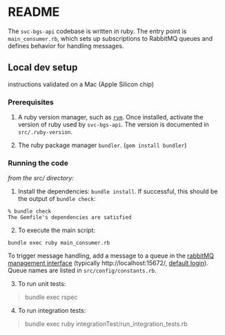 # README

The `svc-bgs-api` codebase is written in ruby. The entry point is `main_consumer.rb`, which sets up subscriptions to RabbitMQ queues and defines behavior for handling messages.

## Local dev setup

instructions validated on a Mac (Apple Silicon chip)

### Prerequisites
1. A ruby version manager, such as [`rvm`](https://rvm.io/rvm/install).
    Once installed, activate the version of ruby used by `svc-bgs-api`. The version is documented in `src/.ruby-version`.  

2. The ruby package manager `bundler`. (`gem install bundler`)


### Running the code

_from the src/ directory:_

1. Install the dependencies: `bundle install`. If successful, this should be the output of `bundle check`:
``` 
% bundle check
The Gemfile's dependencies are satisfied
```
2. To execute the main script:
```
bundle exec ruby main_consumer.rb
```
To trigger message handling, add a message to a queue in the [rabbitMQ management interface](https://www.cloudamqp.com/blog/part3-rabbitmq-for-beginners_the-management-interface.html) (typically http://localhost:15672/, [default login](https://www.rabbitmq.com/docs/access-control#default-state)). Queue names are listed in `src/config/constants.rb`.  


3. To run unit tests:
> bundle exec rspec


4. To run integration tests:
> bundle exec ruby integrationTest/run_integration_tests.rb
